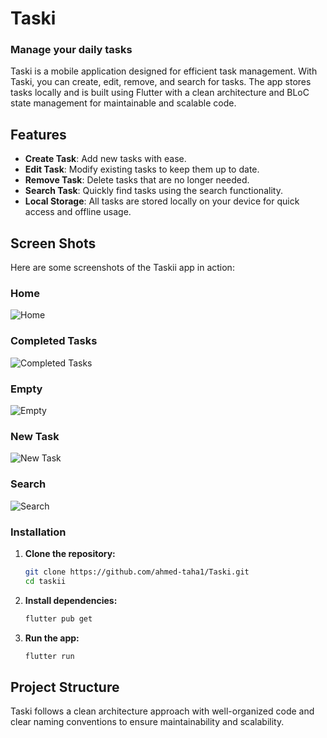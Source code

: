 # Taski
### Manage your daily tasks
Taski is a mobile application designed for efficient task management. With Taski, you can create, edit, remove, and search for tasks. The app stores tasks locally and is built using Flutter with a clean architecture and BLoC state management for maintainable and scalable code.

## Features

- **Create Task**: Add new tasks with ease.
- **Edit Task**: Modify existing tasks to keep them up to date.
- **Remove Task**: Delete tasks that are no longer needed.
- **Search Task**: Quickly find tasks using the search functionality.
- **Local Storage**: All tasks are stored locally on your device for quick access and offline usage.

## Screen Shots

Here are some screenshots of the Taskii app in action:

### Home
![Home](https://github.com/ahmed-taha1/Taski/blob/master/screen%20shots/Home.png)

### Completed Tasks
![Completed Tasks](https://github.com/ahmed-taha1/Taski/blob/master/screen%20shots/Completed%20Tasks.png)

### Empty
![Empty](https://github.com/ahmed-taha1/Taski/blob/master/screen%20shots/Empty.png)

### New Task
![New Task](https://github.com/ahmed-taha1/Taski/blob/master/screen%20shots/New%20Task.png)

### Search
![Search](https://github.com/ahmed-taha1/Taski/blob/master/screen%20shots/Search.png)


### Installation

1. **Clone the repository:**

    ```sh
    git clone https://github.com/ahmed-taha1/Taski.git
    cd taskii
    ```

2. **Install dependencies:**

    ```sh
    flutter pub get
    ```

3. **Run the app:**

    ```sh
    flutter run
    ```

## Project Structure

Taski follows a clean architecture approach with well-organized code and clear naming conventions to ensure maintainability and scalability.
